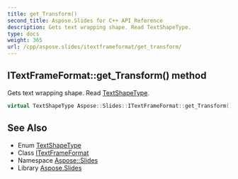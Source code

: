 ```yaml
---
title: get_Transform()
second_title: Aspose.Slides for C++ API Reference
description: Gets text wrapping shape. Read TextShapeType.
type: docs
weight: 365
url: /cpp/aspose.slides/itextframeformat/get_transform/
---
```

## ITextFrameFormat::get_Transform() method


Gets text wrapping shape. Read [TextShapeType](../../textshapetype/).

```cpp
virtual TextShapeType Aspose::Slides::ITextFrameFormat::get_Transform()=0
```

## See Also

* Enum [TextShapeType](../textshapetype/)
* Class [ITextFrameFormat](./)
* Namespace [Aspose::Slides](../)
* Library [Aspose.Slides](../../)
